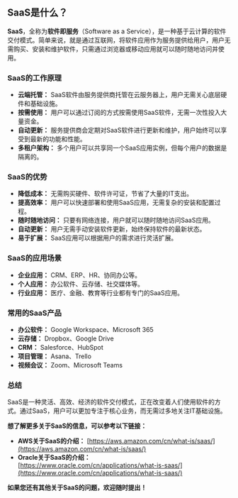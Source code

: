 ## SaaS是什么？

**SaaS**，全称为**软件即服务**（Software as a Service），是一种基于云计算的软件交付模式。简单来说，就是通过互联网，将软件应用作为服务提供给用户，用户无需购买、安装和维护软件，只需通过浏览器或移动应用就可以随时随地访问并使用。

### SaaS的工作原理

- **云端托管：** SaaS软件由服务提供商托管在云服务器上，用户无需关心底层硬件和基础设施。
- **按需使用：** 用户可以通过订阅的方式按需使用SaaS软件，无需一次性投入大量资金。
- **自动更新：** 服务提供商会定期对SaaS软件进行更新和维护，用户始终可以享受到最新的功能和性能。
- **多租户架构：** 多个用户可以共享同一个SaaS应用实例，但每个用户的数据是隔离的。

### SaaS的优势

- **降低成本：** 无需购买硬件、软件许可证，节省了大量的IT支出。
- **提高效率：** 用户可以快速部署和使用SaaS应用，无需复杂的安装和配置过程。
- **随时随地访问：** 只要有网络连接，用户就可以随时随地访问SaaS应用。
- **自动更新：** 用户无需手动安装软件更新，始终保持软件的最新状态。
- **易于扩展：** SaaS应用可以根据用户的需求进行灵活扩展。

### SaaS的应用场景

- **企业应用：** CRM、ERP、HR、协同办公等。
- **个人应用：** 办公软件、云存储、社交媒体等。
- **行业应用：** 医疗、金融、教育等行业都有专门的SaaS应用。

### 常用的SaaS产品

- **办公软件：** Google Workspace、Microsoft 365
- **云存储：** Dropbox、Google Drive
- **CRM：** Salesforce、HubSpot
- **项目管理：** Asana、Trello
- **视频会议：** Zoom、Microsoft Teams

### 总结

SaaS是一种灵活、高效、经济的软件交付模式，正在改变着人们使用软件的方式。通过SaaS，用户可以更加专注于核心业务，而无需过多地关注IT基础设施。

**想了解更多关于SaaS的信息，可以参考以下链接：**

- **AWS关于SaaS的介绍：** [https://aws.amazon.com/cn/what-is/saas/](https://aws.amazon.com/cn/what-is/saas/)
- **Oracle关于SaaS的介绍：** [https://www.oracle.com/cn/applications/what-is-saas/](https://www.oracle.com/cn/applications/what-is-saas/)

**如果您还有其他关于SaaS的问题，欢迎随时提出！**
